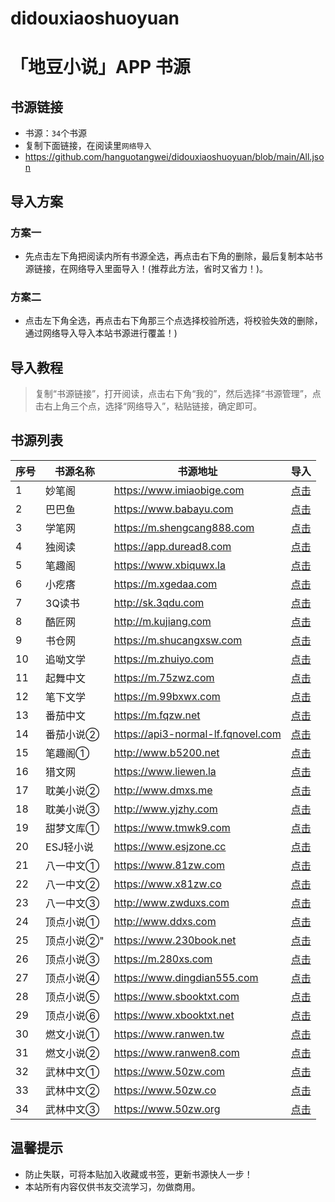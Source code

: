 # didouxiaoshuoyuan

# **「地豆小说」APP 书源** 

## 书源链接

- 书源：`34`个书源
- 复制下面链接，在阅读里`网络导入`
- https://github.com/hanguotangwei/didouxiaoshuoyuan/blob/main/All.json


## 导入方案

### 方案一
- 先点击左下角把阅读内所有书源全选，再点击右下角的删除，最后复制本站书源链接，在网络导入里面导入！(推荐此方法，省时又省力！)。

### 方案二
- 点击左下角全选，再点击右下角那三个点选择校验所选，将校验失效的删除，通过网络导入导入本站书源进行覆盖！)


## 导入教程

> 复制“书源链接”，打开阅读，点击右下角“我的”，然后选择“书源管理”，点击右上角三个点，选择“网络导入”，粘贴链接，确定即可。

##  书源列表

|序号 | 书源名称  | 书源地址  | 导入 |
| ------------ | ------------ | ------------ | ------------ |
| 1 | 妙笔阁 | https://www.imiaobige.com | <a href="https://github.com/hanguotangwei/didouxiaoshuoyuan/blob/main/booksource/妙笔阁.json">点击</a>
| 2 | 巴巴鱼 | https://www.babayu.com	 | <a href="https://github.com/hanguotangwei/didouxiaoshuoyuan/blob/main/booksource/巴巴鱼.json">点击</a>
| 3 | 学笔网 | https://m.shengcang888.com	 | <a href="https://github.com/hanguotangwei/didouxiaoshuoyuan/blob/main/booksource/学笔网.json">点击</a>
| 4 | 独阅读 | https://app.duread8.com | <a href="https://github.com/hanguotangwei/didouxiaoshuoyuan/blob/main/booksource/独阅读.json">点击</a>
| 5 | 笔趣阁 | https://www.xbiquwx.la | <a href="https://github.com/hanguotangwei/didouxiaoshuoyuan/blob/main/booksource/笔趣阁.json">点击</a>
| 6 | 小疙瘩 | https://m.xgedaa.com | <a href="https://github.com/hanguotangwei/didouxiaoshuoyuan/blob/main/booksource/小疙瘩.json">点击</a>
| 7 | 3Q读书 | http://sk.3qdu.com | <a href="https://github.com/hanguotangwei/didouxiaoshuoyuan/blob/main/booksource/3Q读书.json">点击</a>
| 8 | 酷匠网 | http://m.kujiang.com | <a href="https://github.com/hanguotangwei/didouxiaoshuoyuan/blob/main/booksource/酷匠网.json">点击</a>
| 9 | 书仓网 | https://m.shucangxsw.com | <a href="https://github.com/hanguotangwei/didouxiaoshuoyuan/blob/main/booksource/书仓网.json">点击</a>
| 10 | 追呦文学 | https://m.zhuiyo.com | <a href="https://github.com/hanguotangwei/didouxiaoshuoyuan/blob/main/booksource/追呦文学.json">点击</a>
| 11 | 起舞中文 | https://m.75zwz.com | <a href="https://github.com/hanguotangwei/didouxiaoshuoyuan/blob/main/booksource/起舞中文.json">点击</a>
| 12 | 笔下文学 | https://m.99bxwx.com | <a href="https://github.com/hanguotangwei/didouxiaoshuoyuan/blob/main/booksource/笔下文学.json">点击</a>
| 13 | 番茄中文 | https://m.fqzw.net | <a href="https://github.com/hanguotangwei/didouxiaoshuoyuan/blob/main/booksource/番茄中文.json">点击</a>
| 14 | 番茄小说② | https://api3-normal-lf.fqnovel.com | <a href="https://github.com/hanguotangwei/didouxiaoshuoyuan/blob/main/booksource/番茄小说②.json">点击</a>
| 15 | 笔趣阁① | http://www.b5200.net | <a href="https://github.com/hanguotangwei/didouxiaoshuoyuan/blob/main/booksource/笔趣阁①.json">点击</a>
| 16 | 猎文网 | https://www.liewen.la | <a href="https://github.com/hanguotangwei/didouxiaoshuoyuan/blob/main/booksource/猎文网.json">点击</a>
| 17 | 耽美小说② | http://www.dmxs.me | <a href="https://github.com/hanguotangwei/didouxiaoshuoyuan/blob/main/booksource/耽美小说②.json">点击</a>
| 18 | 耽美小说③ | http://www.yjzhy.com | <a href="https://github.com/hanguotangwei/didouxiaoshuoyuan/blob/main/booksource/耽美小说③.json">点击</a>
| 19 | 甜梦文库① | https://www.tmwk9.com | <a href="https://github.com/hanguotangwei/didouxiaoshuoyuan/blob/main/booksource/甜梦文库①.json">点击</a>
| 20 | ESJ轻小说 | https://www.esjzone.cc | <a href="https://github.com/hanguotangwei/didouxiaoshuoyuan/blob/main/booksource/ESJ轻小说.json">点击</a>
| 21 | 八一中文① | https://www.81zw.com | <a href="https://github.com/hanguotangwei/didouxiaoshuoyuan/blob/main/booksource/八一中文①.json">点击</a>
| 22 | 八一中文② | https://www.x81zw.co | <a href="https://github.com/hanguotangwei/didouxiaoshuoyuan/blob/main/booksource/八一中文②.json">点击</a>
| 23 | 八一中文③ | http://www.zwduxs.com | <a href="https://github.com/hanguotangwei/didouxiaoshuoyuan/blob/main/booksource/八一中文③.json">点击</a>
| 24 | 顶点小说① | http://www.ddxs.com | <a href="https://github.com/hanguotangwei/didouxiaoshuoyuan/blob/main/booksource/顶点小说①.json">点击</a>
| 25 | 顶点小说②" | https://www.230book.net | <a href="https://github.com/hanguotangwei/didouxiaoshuoyuan/blob/main/booksource/顶点小说②.json">点击</a>
| 26 | 顶点小说③ | https://m.280xs.com | <a href="https://github.com/hanguotangwei/didouxiaoshuoyuan/blob/main/booksource/顶点小说③.json">点击</a>
| 27 | 顶点小说④ | https://www.dingdian555.com | <a href="https://github.com/hanguotangwei/didouxiaoshuoyuan/blob/main/booksource/顶点小说④.json">点击</a>
| 28 | 顶点小说⑤ | https://www.sbooktxt.com | <a href="https://github.com/hanguotangwei/didouxiaoshuoyuan/blob/main/booksource/顶点小说⑤.json">点击</a>
| 29 | 顶点小说⑥ | https://www.xbooktxt.net | <a href="https://github.com/hanguotangwei/didouxiaoshuoyuan/blob/main/booksource/顶点小说⑥.json">点击</a>
| 30 | 燃文小说① | https://www.ranwen.tw | <a href="https://github.com/hanguotangwei/didouxiaoshuoyuan/blob/main/booksource/燃文小说①.json">点击</a>
| 31 | 燃文小说② | https://www.ranwen8.com | <a href="https://github.com/hanguotangwei/didouxiaoshuoyuan/blob/main/booksource/燃文小说②.json">点击</a>
| 32 | 武林中文① | https://www.50zw.com | <a href="https://github.com/hanguotangwei/didouxiaoshuoyuan/blob/main/booksource/武林中文①.json">点击</a>
| 33 | 武林中文② | https://www.50zw.co | <a href="https://github.com/hanguotangwei/didouxiaoshuoyuan/blob/main/booksource/武林中文②.json">点击</a>
| 34 | 武林中文③ | https://www.50zw.org | <a href="https://github.com/hanguotangwei/didouxiaoshuoyuan/blob/main/booksource/武林中文③.json">点击</a>


## 温馨提示

- 防止失联，可将本贴加入收藏或书签，更新书源快人一步！
- 本站所有内容仅供书友交流学习，勿做商用。
    

